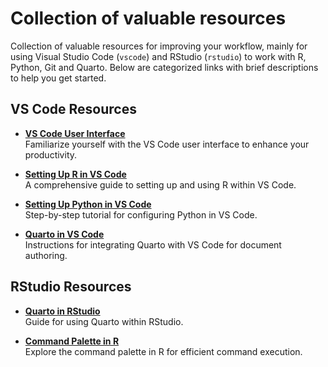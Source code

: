 # Collection of valuable resources

Collection of valuable resources for improving your workflow, mainly for using Visual Studio Code (`vscode`) and RStudio (`rstudio`) to work with R, Python, Git and Quarto. Below are categorized links with brief descriptions to help you get started.

## VS Code Resources

- **[VS Code User Interface](https://code.visualstudio.com/docs/getstarted/userinterface)**  
  Familiarize yourself with the VS Code user interface to enhance your productivity.

- **[Setting Up R in VS Code](https://code.visualstudio.com/docs/languages/r)**  
  A comprehensive guide to setting up and using R within VS Code.

- **[Setting Up Python in VS Code](https://code.visualstudio.com/docs/python/python-tutorial)**  
  Step-by-step tutorial for configuring Python in VS Code.

- **[Quarto in VS Code](https://quarto.org/docs/tools/vscode.html)**  
  Instructions for integrating Quarto with VS Code for document authoring.

## RStudio Resources

- **[Quarto in RStudio](https://quarto.org/docs/tools/rstudio.html)**  
  Guide for using Quarto within RStudio.

- **[Command Palette in R](https://docs.posit.co/ide/user/ide/guide/ui/command-palette.html)**  
  Explore the command palette in R for efficient command execution.

